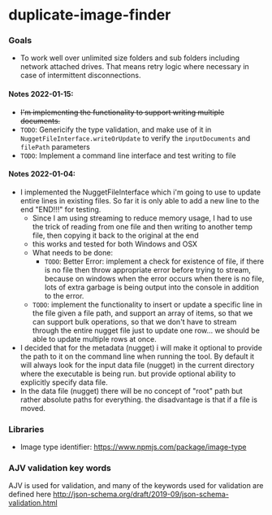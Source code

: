 # duplicate-image-finder

### Goals

- To work well over unlimited size folders and sub folders including network attached drives.  That means retry logic where necessary in case of intermittent disconnections.


#### Notes 2022-01-15:
* ~~I'm implementing the functionality to support writing multiple documents.~~
* `TODO`: Genericify the type validation, and make use of it in `NuggetFileInterface.writeOrUpdate` to verify the `inputDocuments` and `filePath` parameters
* `TODO`: Implement a command line interface and test writing to file


#### Notes 2022-01-04:
* I implemented the NuggetFileInterface which i'm going to use to update entire lines in existing files.  So far it is only able to add a new line to the end "END!!!" for testing.
  * Since I am using streaming to reduce memory usage, I had to use the trick of reading from one file and then writing to another temp file, then copying it back to the original at the end
  * this works and tested for both Windows and OSX
  * What needs to be done:
    * `TODO`:  Better Error: implement a check for existence of file, if there is no file then throw appropriate error before trying to stream, because on windows when the error occurs when there is no file, lots of extra garbage is being output into the console in addition to the error.
  * `TODO`: implement the functionality to insert or update a specific line in the file given a file path, and support an array of items, so that we can support bulk operations, so that we don't have to stream through the entire nugget file just to update one row... we should be able to update multiple rows at once.
* I decided that for the metadata (nugget) i will make it optional to provide the path to it on the command line when running the tool.  By default it will always look for the input data file (nugget) in the current directory where the executable is being run.  but provide optional ability to explicitly specify data file.
* In the data file (nugget) there will be no concept of "root" path but rather absolute paths for everything.  the disadvantage is that if a file is moved.


### Libraries
- Image type identifier: https://www.npmjs.com/package/image-type


### AJV validation key words
AJV is used for validation, and many of the keywords used for validation are defined here http://json-schema.org/draft/2019-09/json-schema-validation.html
